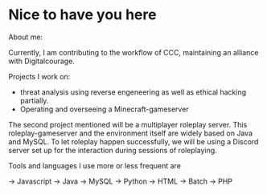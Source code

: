 # Nice to have you here


About me:

Currently, I am contributing to the workflow of CCC, maintaining an alliance with Digitalcourage.

Projects I work on:

- threat analysis using reverse engeneering as well as ethical hacking partially. 
- Operating and overseeing a Minecraft-gameserver

The second project mentioned will be a multiplayer roleplay server.
This roleplay-gameserver and the environment itself are widely based on Java and MySQL. 
To let roleplay happen successfully, we will be using a Discord server set up for the interaction during sessions of roleplaying. 


Tools and languages I use more or less frequent are 

-> Javascript
-> Java
-> MySQL
-> Python
-> HTML
-> Batch 
-> PHP


